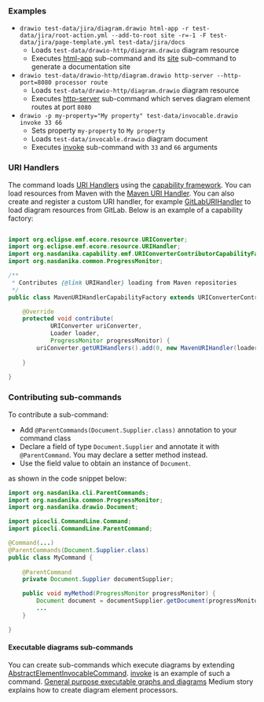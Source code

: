 
### Examples

* ``drawio test-data/jira/diagram.drawio html-app -r test-data/jira/root-action.yml --add-to-root site -r=-1 -F test-data/jira/page-template.yml test-data/jira/docs``
    * Loads ``test-data/drawio-http/diagram.drawio`` diagram resource
    * Executes [html-app](html-app/index.html) sub-command and its [site](html-app/site/index.html) sub-command to generate a documentation site
* ``drawio test-data/drawio-http/diagram.drawio http-server --http-port=8080 processor route``
    * Loads ``test-data/drawio-http/diagram.drawio`` diagram resource
    * Executes [http-server](http-server/index.html) sub-command which serves diagram element routes at port ``8080``
* ``drawio -p my-property="My property" test-data/invocable.drawio invoke 33 66``
    * Sets property ``my-property`` to ``My property``
    * Loads ``test-data/invocable.drawio`` diagram document
    * Executes [invoke](invoke/index.html) sub-command with ``33`` and ``66`` arguments 
   
### URI Handlers

The command loads [URI Handlers](https://javadoc.io/doc/org.eclipse.emf/org.eclipse.emf.ecore/latest/org/eclipse/emf/ecore/resource/URIHandler.html) using the [capability framework](https://docs.nasdanika.org/core/capability/index.html). 
You can load resources from Maven with the [Maven URI Handler](https://docs.nasdanika.org/core/maven/index.html#uri-handler).
You can also create and register a custom URI handler, for example [GitLabURIHandler](https://javadoc.io/doc/org.nasdanika.models.gitlab/model/latest/org.nasdanika.models.gitlab/org/nasdanika/models/gitlab/util/GitLabURIHandler.html) to load diagram resources from GitLab.
Below is an example of a capability factory:

```java

import org.eclipse.emf.ecore.resource.URIConverter;
import org.eclipse.emf.ecore.resource.URIHandler;
import org.nasdanika.capability.emf.URIConverterContributorCapabilityFactory;
import org.nasdanika.common.ProgressMonitor;

/**
 * Contributes {@link URIHandler} loading from Maven repositories
 */
public class MavenURIHandlerCapabilityFactory extends URIConverterContributorCapabilityFactory {

    @Override
    protected void contribute(
            URIConverter uriConverter, 
            Loader loader,
            ProgressMonitor progressMonitor) {  
        uriConverter.getURIHandlers().add(0, new MavenURIHandler(loader.getCapabilityLoader(), progressMonitor));
        
    }
    
}
```

### Contributing sub-commands

To contribute a sub-command:

* Add ``@ParentCommands(Document.Supplier.class)`` annotation to your command class
* Declare a field of type ``Document.Supplier`` and annotate it with ``@ParentCommand``. You may declare a setter method instead.
* Use the field value to obtain an instance of ``Document``. 

as shown in the code snippet below:


```java
import org.nasdanika.cli.ParentCommands;
import org.nasdanika.common.ProgressMonitor;
import org.nasdanika.drawio.Document;

import picocli.CommandLine.Command;
import picocli.CommandLine.ParentCommand;

@Command(...)
@ParentCommands(Document.Supplier.class)
public class MyCommand {
    
    @ParentCommand
    private Document.Supplier documentSupplier;

    public void myMethod(ProgressMonitor progressMonitor) {
        Document document = documentSupplier.getDocument(progressMonitor); 
        ...
    }       

}
```

#### Executable diagrams sub-commands

You can create sub-commands which execute diagrams by extending [AbstractElementInvocableCommand](https://javadoc.io/doc/org.nasdanika.core/cli/latest/org.nasdanika.cli/org/nasdanika/cli/AbstractElementInvocableCommand.html).
[invoke](invoke/index.html) is an example of such a command. 
[General purpose executable graphs and diagrams](https://medium.com/nasdanika/general-purpose-executable-graphs-and-diagrams-8663deae5248) Medium story explains how to create diagram element processors.






